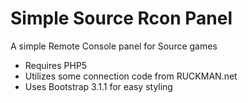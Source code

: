 Simple Source Rcon Panel
==========================================
A simple Remote Console panel for Source games
- Requires PHP5
- Utilizes some connection code from RUCKMAN.net
- Uses Bootstrap 3.1.1 for easy styling

